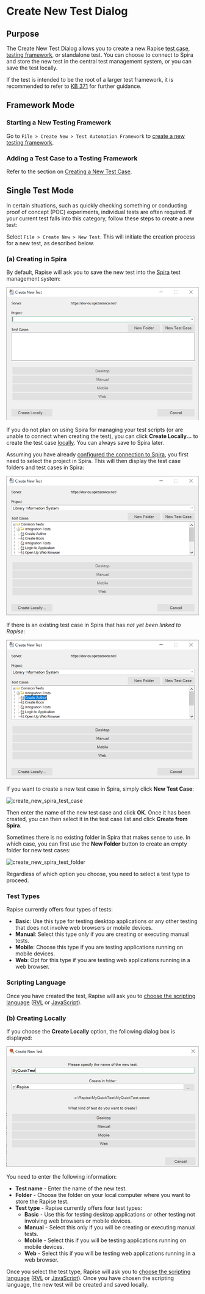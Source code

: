 # Create New Test Dialog

## Purpose

The Create New Test Dialog allows you to create a new Rapise [test case](./Frameworks/frameworks.md#test-cases), [testing framework](./Frameworks/frameworks.md), or standalone test. You can choose to connect to Spira and store the new test in the central test management system, or you can save the test locally.

If the test is intended to be the root of a larger test framework, it is recommended to refer to [KB 371](https://www.inflectra.com/support/knowledgebase/kb371.aspx) for further guidance.

## Framework Mode

### Starting a New Testing Framework

Go to `File > Create New > Test Automation Framework` to [create a new testing framework](./Frameworks/frameworks.md#creating-a-new-testing-framework).

### Adding a Test Case to a Testing Framework

Refer to the section on [Creating a New Test Case](./Frameworks/frameworks.md#creating-a-test-case).

## Single Test Mode

In certain situations, such as quickly checking something or conducting proof of concept (POC) experiments, individual tests are often required. If your current test falls into this category, follow these steps to create a new test:

Select `File > Create New > New Test`. This will initiate the creation process for a new test, as described below.

### (a) Creating in Spira

By default, Rapise will ask you to save the new test into the [Spira](https://www.inflectra.com/SpiraTest/) test management system:

![Create in Spira 1](./img/create_new_test_dialog_spira1.png)

If you do not plan on using Spira for managing your test scripts (or are unable to connect when creating the test), you can click **Create Locally...** to create the test case [locally](#b-creating-locally). You can always save to Spira later.

Assuming you have already [configured the connection to Spira](spiratest_integration.md), you first need to select the project in Spira. This will then display the test case folders and test cases in Spira:

![Create in Spira 2](./img/create_new_test_dialog_spira2.png)

If there is an existing test case in Spira that has *not yet been linked to Rapise*:

![Create in Spira 3](./img/create_new_test_dialog_spira3.png)

If you want to create a new test case in Spira, simply click **New Test Case**:

![create_new_spira_test_case](./img/create_new_test_dialog4.png)

Then enter the name of the new test case and click **OK**. Once it has been created, you can then select it in the test case list and click **Create from Spira**.

Sometimes there is no existing folder in Spira that makes sense to use. In which case, you can first use the **New Folder** button to create an empty folder for new test cases:

![create_new_spira_test_folder](./img/create_new_test_dialog5.png)

Regardless of which option you choose, you need to select a test type to proceed.

### Test Types

Rapise currently offers four types of tests:

*   **Basic**: Use this type for testing desktop applications or any other testing that does not involve web browsers or mobile devices.
*   **Manual**: Select this type only if you are creating or executing manual tests.
*   **Mobile**: Choose this type if you are testing applications running on mobile devices.
*   **Web**: Opt for this type if you are testing web applications running in a web browser.

### Scripting Language

Once you have created the test, Rapise will ask you to [choose the scripting language](scripting_choice_dialog.md) ([RVL](visual_language.md) or [JavaScript](javascript_ide.md)).

### (b) Creating Locally

If you choose the **Create Locally** option, the following dialog box is displayed:

![Create new test dialog](./img/create_new_test_dialog_new_standalone_test.png)

You need to enter the following information:

*   **Test name** - Enter the name of the new test.
*   **Folder** - Choose the folder on your local computer where you want to store the Rapise test.
*   **Test type** - Rapise currently offers four test types:
    *   **Basic** - Use this for testing desktop applications or other testing not involving web browsers or mobile devices.
    *   **Manual** - Select this only if you will be creating or executing manual tests.
    *   **Mobile** - Select this if you will be testing applications running on mobile devices.
    *   **Web** - Select this if you will be testing web applications running in a web browser.

Once you select the test type, Rapise will ask you to [choose the scripting language](scripting_choice_dialog.md) ([RVL](visual_language.md) or [JavaScript](javascript_ide.md)). Once you have chosen the scripting language, the new test will be created and saved locally.